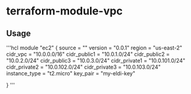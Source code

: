# terraform-module-vpc

## Usage
'''hcl
module "ec2" {
  source = ""
  version = "0.0.1"
  region = "us-east-2"
  cidr_vpc = "10.0.0.0/16"
  cidr_public1 = "10.0.1.0/24"
  cidr_public2 = "10.0.2.0/24"
  cidr_public3 = "10.0.3.0/24"
  cidr_private1 = "10.0.101.0/24"
  cidr_private2 = "10.0.102.0/24"
  cidr_private3 = "10.0.103.0/24"
  instance_type = "t2.micro"
  key_pair = "my-eldi-key"
 
}
'''